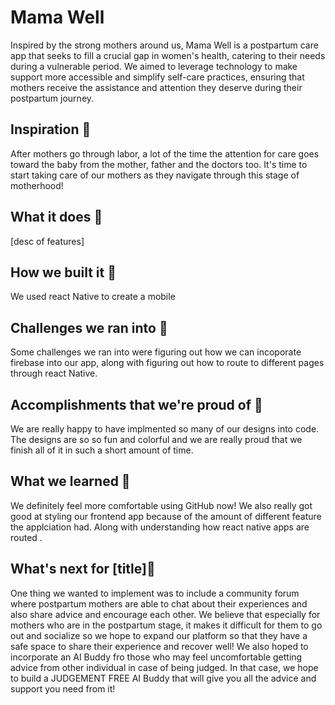 # Mama Well 
Inspired by the strong mothers around us, Mama Well is a postpartum care app that seeks to fill a crucial gap in women's health, catering to their needs during a vulnerable period. We aimed to leverage technology to make support more accessible and simplify self-care practices, ensuring that mothers receive the assistance and attention they deserve during their postpartum journey.

## Inspiration 🎂
After mothers go through labor, a lot of the time the attention for care goes toward the baby from the mother, father and the doctors too. It's time to start taking care of our mothers as they navigate through this stage of motherhood!
## What it does 🥚
[desc of features]

## How we built it 🔨
We used react Native to create a mobile 

## Challenges we ran into 🛑
Some challenges we ran into were figuring out how we can incoporate firebase into our app, along with figuring out how to route to different pages through react Native.

## Accomplishments that we're proud of 🚀
We are really happy to have implmented so many of our designs into code. The designs are so so fun and colorful and we are really proud that we finish all of it in such a short amount of time.

## What we learned 💭
We definitely feel more comfortable using GitHub now! We also really got good at styling our frontend app because of the amount of different feature the applciation had. Along with understanding how react native apps are routed .

## What's next for [title]🤔
One thing we wanted to implement was to include a community forum where postpartum mothers are able to chat about their experiences and also share advice and encourage each other. We believe that especially for mothers who are in the postpartum stage, it makes it difficult for them to go out and socialize so we hope to expand our platform so that they have a safe space to share their experience and recover well! We also hoped to incorporate an AI Buddy fro those who may feel uncomfortable getting advice from other individual in case of being judged. In that case, we hope to build a JUDGEMENT FREE AI Buddy that will give you all the advice and support you need from it!
